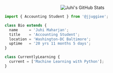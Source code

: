 <p align="center">
  <img src="https://github-readme-stats.vercel.app/api?username=juhimaharjan&show_icons=true&bg_color=FFFAF0&title_color=000000&text_color=000000&icon_color=FFD700&border_color=000000" alt="Juhi's GitHub Stats" />
</p>

```js
import { Accounting Student } from '@jjuggiee';

class Bio extends {
  name     = 'Juhi Maharjan';
  title    = 'Accounting Student';
  location = 'Washington-DC Baltimore';
  uptime   = '20 yrs 11 months 5 days';
}

class CurrentlyLearning {
  current = ['Machine Learning with Python'];
}
